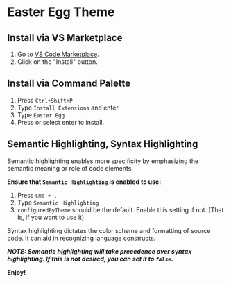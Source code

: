 # Easter Egg Theme

## Install via VS Marketplace

1. Go to [VS Code Marketplace](github.com/ccabrera35).
2. Click on the "Install" button.

## Install via Command Palette

1.  Press `Ctrl+Shift+P`
2.  Type `Install Extensions` and enter.
3.  Type `Easter Egg`
4.  Press or select enter to install.

## Semantic Highlighting, Syntax Highlighting

Semantic highlighting enables more specificity by emphasizing the semantic meaning or role of code elements.

**Ensure that `Semantic Highlighting` is enabled to use:**

1.  Press `Cmd + ,`
2.  Type `Semantic Highlighting`
3.  `configuredByTheme` should be the default. Enable this setting if not. (That is, if you want to use it)

Syntax highlighting dictates the color scheme and formatting of source code. It can aid in recognizing language constructs. 


***NOTE: Semantic highlighting will take precedence over syntax highlighting. If this is not desired, you can set it to `false`.***


**Enjoy!**
